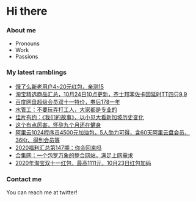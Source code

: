 # Hi there 

### About me
- Pronouns
- Work
- Passions 

### My latest ramblings
<!-- BLOGPOSTS:START -->
- [饿了么新老用户4~20元红包，亲测15](https://fuliba2020.net/eleme.html)
- [淘宝精选商品汇总，10月24日10点更新，杰士邦苯佐卡因延时TT四只9.9](https://fuliba2020.net/99.html)
- [百度网盘超级会员双十一特价，券后178一年](https://fuliba2020.net/pan1111.html)
- [水管工：不要玩弄打工人，大家都是专业的](https://fuliba2020.net/plumber.html)
- [佳片有约：《我们的故事》，以小见大看新加坡历史变化](https://fuliba2020.net/long-long-time-ago.html)
- [这个有点厉害，怀孕九个月还在健身](https://fuliba2020.net/yuanshengjiang.html)
- [阿里云1024程序员4500元加油包，5人助力可得，含60天阿里云盘会员、36Kr、得到会员等](https://fuliba2020.net/jiayoubao.html)
- [2020福利汇总第147期：你会回来吗](https://fuliba2020.net/2020147.html)
- [合集网：一个包罗万象的整合网站，满足上网需求](https://fuliba2020.net/heji.html)
- [2020年淘宝双十一红包，最高1111元，10月23日红包加码](https://fuliba2020.net/20201111.html)
<!-- BLOGPOSTS:END -->

### Contact me
You can reach me at twitter!
